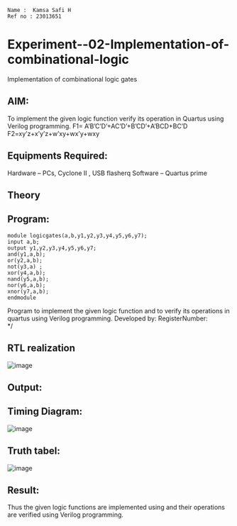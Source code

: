 ```
Name :  Kamsa Safi H
Ref no : 23013651
```

# Experiment--02-Implementation-of-combinational-logic
Implementation of combinational logic gates
 
## AIM:
To implement the given logic function verify its operation in Quartus using Verilog programming.
 F1= A’B’C’D’+AC’D’+B’CD’+A’BCD+BC’D
F2=xy’z+x’y’z+w’xy+wx’y+wxy
 
 
 
## Equipments Required:
   Hardware – PCs, Cyclone II , USB flasherq
   Software – Quartus prime


## Theory
 


## Program:
```
module logicgates(a,b,y1,y2,y3,y4,y5,y6,y7);
input a,b;
output y1,y2,y3,y4,y5,y6,y7;
and(y1,a,b);
or(y2,a,b);
not(y3,a) ;
xor(y4,a,b);
nand(y5,a,b);
nor(y6,a,b);
xnor(y7,a,b);
endmodule
```


Program to implement the given logic function and to verify its operations in quartus using Verilog programming.
Developed by: 
RegisterNumber:  
*/
## RTL realization
![image](https://github.com/safi068/Experiment--02-Implementation-of-combinational-logic-/assets/152167833/6ec1a6a5-576c-4d55-84d5-0d34875ca0e3)

## Output:

## Timing Diagram:
![image](https://github.com/safi068/Experiment--02-Implementation-of-combinational-logic-/assets/152167833/b4b59422-5a76-429e-bd15-abe4bf04b97b)
## Truth tabel:
![image](https://github.com/safi068/Experiment--02-Implementation-of-combinational-logic-/assets/152167833/38db416a-3eb8-4135-96d0-778807992ac4)

## Result:
Thus the given logic functions are implemented using  and their operations are verified using Verilog programming.
